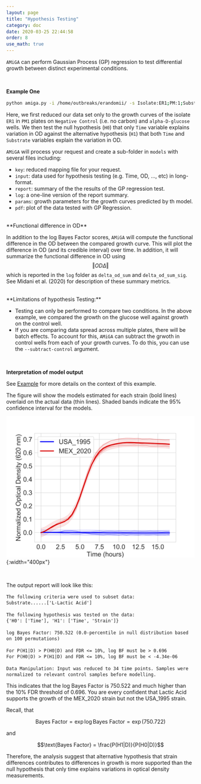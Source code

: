 ```yaml
---
layout: page
title: "Hypothesis Testing"
category: doc
date: 2020-03-25 22:44:58
order: 8
use_math: true
---
```

<!-- AMiGA is covered under the GPL-3 license -->

`AMiGA` can perform Gaussian Process (GP) regression to test differential growth between distinct experimental conditions.

<br/>

**Example One**

```bash
python amiga.py -i /home/outbreaks/erandomii/ -s Isolate:ER1;PM:1;Substrate:Negative Control,alpha-D-glucose -y H0:Time;H1:Time+Substrate -tss 10 --subtract-control
```

Here, we first reduced our data set only to the growth curves of the isolate `ER1` in `PM1` plates on `Negative Control` (i.e. no carbon) and `alpha-D-glucose` wells. We then test the null hypothesis (`H0`) that only `Time` variable explains variation in OD against the alternative hypothesis (`H1`) that both `Time` and `Substrate` variables explain the variation in OD.

`AMiGA` will process your request and create a sub-folder in `models` with several files including:

- `key`: reduced mapping file for your request.
- `input`: data used for hypothesis testing (e.g. Time, OD, ..., etc) in long-format.
- `report`: summary of the the results of the GP regression test.
- `log`: a one-line version of the report summary. 
- `params`: growth parameters for the growth curves predicted by th model.
- `pdf`: plot of the data tested with GP Regression.

<br/>
**Functional difference in OD**

In addition to the log Bayes Factor scores, `AMiGA` will compute the functional difference in the OD between the compared growth curve. This will plot the difference in OD (and its credible interval) over time. In addition, it will summarize the functional difference in OD using $$\Vert OD\Delta\Vert$$ which is reported in the `log` folder as `delta_od_sum` and `delta_od_sum_sig`. See Midani et al. (2020) for description of these summary metrics. 

<br/> 
**Limitations of hypothesis Testing:**

- Testing can only be performed to compare two conditions. In the above example, we compared the growth on the glucose well against growth on the control well.
- If you are comparing data spread across multiple plates, there will be batch effects. To account for this, `AMiGA` can subtract the grwoth in control wells from each of your growth curves. To do this, you can use the `--subtract-control` argument.

<br/>

**Interpretation of model output**

See [Example](/amiga/doc/example.html) for more details on the context of this example.

The figure will show the models estimated for each strain (bold lines) overlaid on the actual data (thin lines). Shaded bands indicate the 95% confidence interval for the models.

![lactic acid figure](../assets/img/strain_difference_l_lactic_acid.png){:width="400px"}

<br />

The output report will look like this:

```
The following criteria were used to subset data:
Substrate......['L-Lactic Acid']

The following hypothesis was tested on the data:
{'H0': ['Time'], 'H1': ['Time', 'Strain']}

log Bayes Factor: 750.522 (0.0-percentile in null distribution based on 100 permutations)

For P(H1|D) > P(H0|D) and FDR <= 10%, log BF must be > 0.696
For P(H0|D) > P(H1|D) and FDR <= 10%, log BF must be < -4.34e-06

Data Manipulation: Input was reduced to 34 time points. Samples were normalized to relevant control samples before modelling.
```

This indicates that the log Bayes Factor is 750.522 and much higher than the 10% FDR threshold of 0.696. You are every confident that Lactic Acid supports the growth of the MEX_2020 strain but not the USA_1995 strain.

Recall, that

$$\text{Bayes Factor} = \exp{\log \text{Bayes Factor}} = \exp{(750.722)}$$

and

$$\text{Bayes Factor} = \frac{P(H1|D)}{P(H0|D)}$$

Therefore, the analysis suggest that alternative hypothesis that strain differences contributes to differences in growth is more supported than the null hypothesis that only time explains variations in optical density measurements.
